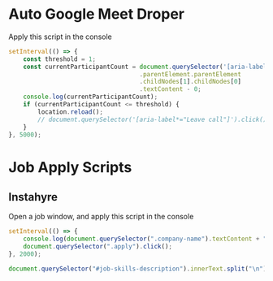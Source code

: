 # Auto Google Meet Droper

Apply this script in the console
```javascript
setInterval(() => {
	const threshold = 1;
	const currentParticipantCount = document.querySelector('[aria-label*="People"]')
									.parentElement.parentElement
									.childNodes[1].childNodes[0]
									.textContent - 0;
	console.log(currentParticipantCount);
	if (currentParticipantCount <= threshold) {
		location.reload();
		// document.querySelector('[aria-label*="Leave call"]').click();
	}
}, 5000);
```

# Job Apply Scripts

## Instahyre
Open a job window, and apply this script in the console
```javascript
setInterval(() => {
	console.log(document.querySelector(".company-name").textContent + " -> " + document.querySelector(".experience").textContent);
	document.querySelector(".apply").click();
}, 2000);
```
```javascript
document.querySelector("#job-skills-description").innerText.split("\n");
```
